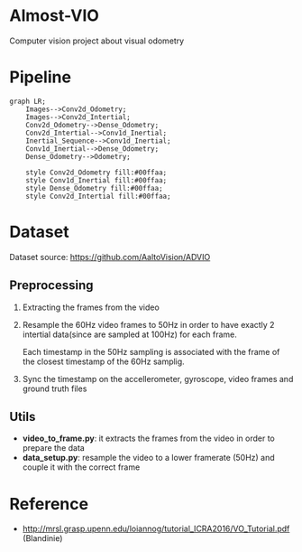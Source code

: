 # Almost-VIO

Computer vision project about visual odometry

# Pipeline

```mermaid
graph LR;
    Images-->Conv2d_Odometry;
    Images-->Conv2d_Intertial;
    Conv2d_Odometry-->Dense_Odometry;
    Conv2d_Intertial-->Conv1d_Inertial;
    Inertial_Sequence-->Conv1d_Inertial;
    Conv1d_Inertial-->Dense_Odometry;
    Dense_Odometry-->Odometry;

    style Conv2d_Odometry fill:#00ffaa;
    style Conv1d_Inertial fill:#00ffaa;
    style Dense_Odometry fill:#00ffaa;
    style Conv2d_Intertial fill:#00ffaa;
```

# Dataset

Dataset source: https://github.com/AaltoVision/ADVIO

## Preprocessing

1. Extracting the frames from the video

2. Resample the 60Hz video frames to 50Hz in order to have exactly 2 intertial data(since are sampled at 100Hz) for each frame.

   Each timestamp in the 50Hz sampling is associated with the frame of the closest timestamp of the 60Hz samplig.

3. Sync the timestamp on the accellerometer, gyroscope, video frames and ground truth files

## Utils

- **video_to_frame.py**: it extracts the frames from the video in order to prepare the data
- **data_setup.py**: resample the video to a lower framerate (50Hz) and couple it with the correct frame

# Reference

- http://mrsl.grasp.upenn.edu/loiannog/tutorial_ICRA2016/VO_Tutorial.pdf (Blandinie)
